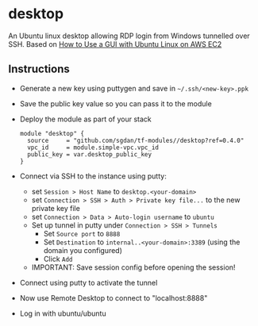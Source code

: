 # desktop

An Ubuntu linux desktop allowing RDP login from Windows tunnelled over SSH.
Based on [How to Use a GUI with Ubuntu Linux on AWS EC2](https://www.youtube.com/watch?v=6x_okhl_CF4)

## Instructions

- Generate a new key using puttygen and save in `~/.ssh/<new-key>.ppk`
- Save the public key value so you can pass it to the module
- Deploy the module as part of your stack

  ```
  module "desktop" {
    source     = "github.com/sgdan/tf-modules//desktop?ref=0.4.0"
    vpc_id     = module.simple-vpc.vpc_id
    public_key = var.desktop_public_key
  }
  ```

- Connect via SSH to the instance using putty:
  - set `Session > Host Name` to `desktop.<your-domain>`
  - set `Connection > SSH > Auth > Private key file...` to the new private key file
  - set `Connection > Data > Auto-login username` to `ubuntu`
  - Set up tunnel in putty under `Connection > SSH > Tunnels`
    - Set `Source port` to `8888`
    - Set `Destination` to `internal..<your-domain>:3389` (using the domain you configured)
    - Click `Add`
  - IMPORTANT: Save session config before opening the session!
- Connect using putty to activate the tunnel
- Now use Remote Desktop to connect to "localhost:8888"
- Log in with ubuntu/ubuntu
